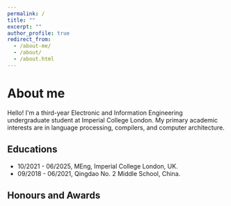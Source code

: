 ```yaml
---
permalink: /
title: ""
excerpt: ""
author_profile: true
redirect_from: 
  - /about-me/
  - /about/
  - /about.html
---
```


<span class='anchor' id='about-me'></span>

# About me

Hello! I'm a third-year Electronic and Information Engineering undergraduate student at Imperial College London. My primary academic interests are in language processing, compilers, and computer architecture.


## Educations

- 10/2021 - 06/2025, MEng, Imperial College London, UK.
- 09/2018 - 06/2021, Qingdao No. 2 Middle School, China.

## Honours and Awards
<!-- TODO -->